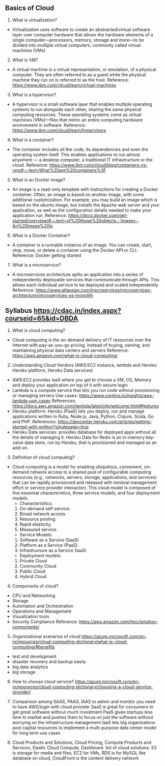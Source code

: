 ## Basics of Cloud
1. What is virtualization?
- Virtualization uses software to create an abstracted/virtual software layer over computer hardware that allows the hardware elements of a single computer—processors, memory, storage and more—to be divided into multiple virtual computers, commonly called virtual machines (VMs)

2. What is VM?
- A virtual machine is a virtual representation, or emulation, of a physical computer. They are often referred to as a guest while the physical machine they run on is referred to as the host.
Reference: https://www.ibm.com/cloud/learn/virtual-machines

3. What is a hypervisor?
- A hypervisor is a small software layer that enables multiple operating systems to run alongside each other, sharing the same physical computing resources. These operating systems come as virtual machines (VMs)—files that mimic an entire computing hardware environment in software.
Reference: https://www.ibm.com/cloud/learn/hypervisors

4. What is a container?
- The container includes all the code, its dependencies and even the operating system itself. This enables applications to run almost anywhere — a desktop computer, a traditional IT infrastructure or the cloud.
Reference: https://www.ibm.com/cloud/blog/containers-vs-vms#:~:text=What%20are%20containers%3F

5. What is an Docker image?
- An image is a read-only template with instructions for creating a Docker container. Often, an image is based on another image, with some additional customization. For example, you may build an image which is based on the ubuntu image, but installs the Apache web server and your application, as well as the configuration details needed to make your application run.
Reference: https://docs.docker.com/get-started/overview/#:~:text=of%20those%20objects.-,Images,-An%20image%20is

6. What is a Docker Container?
- A container is a runnable instance of an image. You can create, start, stop, move, or delete a container using the Docker API or CLI.
Reference: Docker getting started

7. What is a microservice?
- A microservices architecture splits an application into a series of independently deployable services that communicate through APIs. This allows each individual service to be deployed and scaled independently. 
Reference: https://www.atlassian.com/microservices/microservices-architecture/microservices-vs-monolith



## Syllabus https://cdac.in/index.aspx?courseid=65&id=DBDA
1. What is cloud computing?
- Cloud computing is the on-demand delivery of IT resources over the Internet with pay-as-you-go pricing. Instead of buying, owning, and maintaining physical data centers and servers
Reference: https://aws.amazon.com/what-is-cloud-computing/


2. Understanding Cloud Vendors (AWS:EC2 instance, lambda and Heroku: Heroku platform, Heroku Data services)
- AWS:EC2 provides IaaS where you get to choose a VM, OS, Memory and deploy your application on top of it with secure login
- Lambda is a compute service that lets you run code without provisioning or managing servers 
Use cases: https://www.contino.io/insights/aws-lambda-use-cases 
References: https://docs.aws.amazon.com/lambda/latest/dg/welcome.html#features
- Heroku platform: Heroku (PaaS) lets you deploy, run and manage applications written in Ruby, Node.js, Java, Python, Clojure, Scala, Go and PHP.
References: https://devcenter.heroku.com/articles/getting-started-with-python?singlepage=true
- Heroku Data services: provides database for deployed apps without all the details of managing it. Heroku Data for Redis is an in-memory key-value data store, run by Heroku, that is provisioned and managed as an add-on.

3. Definition of cloud computing?
- Cloud computing is a model for enabling ubiquitous, convenient, on-demand network access to a shared
pool of configurable computing resources (e.g., networks, servers, storage, applications, and services) that
can be rapidly provisioned and released with minimal management effort or service provider interaction.
This cloud model is composed of five essential characteristics, three service models, and four deployment
models.
	- Characterisitics:
	1. On-demand self-service.
	2. Broad network access.
	3. Resource pooling.
	4. Rapid elasticity. 
	5. Measured service.
	- Service Models:
	1. Software as a Service (SaaS)
	2. Platform as a Service (PaaS).
	3. Infrastructure as a Service (IaaS)
	- Deployment models:
	1. Private Cloud
	2. Community Cloud
	3. Public Cloud
	4. Hybrid Cloud

4. Components of cloud?
- CPU and Networking
- Storage
- Automation and Orchestration
- Operations and Management
- Visualization tools
- Security Compliance
Reference: https://aws.amazon.com/hpc/solution-components/

5. Organizational scenarios of cloud 
https://azure.microsoft.com/en-in/resources/cloud-computing-dictionary/what-is-cloud-computing/#benefits
- test and development
- disaster recovery and backup easily
- big data analytics
- big storage

6. How to choose cloud service?
https://azure.microsoft.com/en-in/resources/cloud-computing-dictionary/choosing-a-cloud-service-provider/

7. Comparison among SAAS, PAAS, IAAS
to admin and monitor you need to have AWS/login with cloud provider
SaaS is great for consumers to get great software without much investment
PaaS gives startups less time to market and pushes them to focus on just the software without worrying on the infrastructure management
IaaS lets big organizations pool capital resources to implement a multi-purpose data center model for long term use cases

8. Cloud Products and Solutions, Cloud Pricing, Compute Products and Services, Elastic Cloud Compute, Dashboard.
list of cloud solutions: S3 is storage for media and files, EC2 for VMs, RDS is for MySQL like database on cloud, CloudFront is the content delivery network






